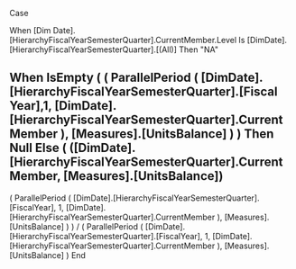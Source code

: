 Case

When [Dim Date].[HierarchyFiscalYearSemesterQuarter].CurrentMember.Level Is
[DimDate].[HierarchyFiscalYearSemesterQuarter].[(All)]
Then "NA"

When IsEmpty
(
(
ParallelPeriod
(
[DimDate].[HierarchyFiscalYearSemesterQuarter].[Fiscal Year],1,
[DimDate].[HierarchyFiscalYearSemesterQuarter].CurrentMember
),
[Measures].[UnitsBalance]
)
)
Then Null
Else (
([DimDate].[HierarchyFiscalYearSemesterQuarter].CurrentMember,
[Measures].[UnitsBalance])
-
(
ParallelPeriod
(
[DimDate].[HierarchyFiscalYearSemesterQuarter].[FiscalYear],
1,
[DimDate].[HierarchyFiscalYearSemesterQuarter].CurrentMember
),
[Measures].[UnitsBalance]
)
)
/
(
ParallelPeriod
(
[DimDate].[HierarchyFiscalYearSemesterQuarter].[FiscalYear],
1,
[DimDate].[HierarchyFiscalYearSemesterQuarter].CurrentMember
),
[Measures].[UnitsBalance]
)
End
